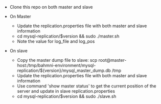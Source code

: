 * Clone this repo on both master and slave

* On Master
 	* Update the replication.properties file with both master and slave information
	* cd mysql-replication/$version && sudo ./master.sh
	* Note the value for log_file and log_pos

* On slave
	* Copy the master dump file to slave: scp root@master-host:/tmp/bahmni-environment/mysql-replication/${version}/mysql_master_dump.db /tmp
	* Update the replication.properties file with both master and slave information
	* Use command 'show master status' to get the current position of the server and update in slave replication.properties
	* cd mysql-replication/$version && sudo ./slave.sh
	
